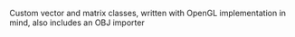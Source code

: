 Custom vector and matrix classes, written with OpenGL implementation in mind, also includes an OBJ importer
